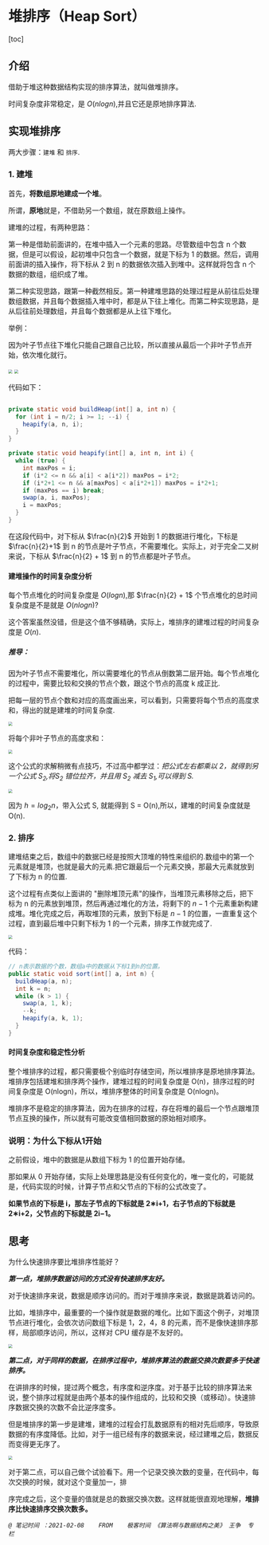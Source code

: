 # 堆排序（Heap Sort）

[toc]

## 介绍

借助于堆这种数据结构实现的排序算法，就叫做堆排序。

时间复杂度非常稳定，是 $O(nlogn)$,并且它还是原地排序算法.



## 实现堆排序

两大步骤：`建堆` 和 `排序`.

### 1. 建堆

首先，**将数组原地建成一个堆**。

所谓，**原地**就是，不借助另一个数组，就在原数组上操作。

建堆的过程，有两种思路：



第一种是借助前面讲的，在堆中插入一个元素的思路。尽管数组中包含 n 个数据，但是可以假设，起初堆中只包含一个数据，就是下标为 1 的数据。然后，调用前面讲的插入操作，将下标从 2 到 n 的数据依次插入到堆中。这样就将包含 n 个数据的数组，组织成了堆。



第二种实现思路，跟第一种截然相反。第一种建堆思路的处理过程是从前往后处理数组数据，并且每个数据插入堆中时，都是从下往上堆化。而第二种实现思路，是从后往前处理数组，并且每个数据都是从上往下堆化。



举例：

​	因为叶子节点往下堆化只能自己跟自己比较，所以直接从最后一个非叶子节点开始，依次堆化就行。

<img src="../Resources1/78.jpg" style="zoom:50%;" />

<img src="../Resources1/79.jpg" style="zoom:50%;" />

代码如下：

```java

private static void buildHeap(int[] a, int n) {
  for (int i = n/2; i >= 1; --i) {
    heapify(a, n, i);
  }
}

private static void heapify(int[] a, int n, int i) {
  while (true) {
    int maxPos = i;
    if (i*2 <= n && a[i] < a[i*2]) maxPos = i*2;
    if (i*2+1 <= n && a[maxPos] < a[i*2+1]) maxPos = i*2+1;
    if (maxPos == i) break;
    swap(a, i, maxPos);
    i = maxPos;
  }
}
```



在这段代码中，对下标从 $\frac{n}{2}$ 开始到 1 的数据进行堆化，下标是 $\frac{n}{2}+1$ 到 n 的节点是叶子节点，不需要堆化。实际上，对于完全二叉树来说，下标从 $\frac{n}{2} + 1$ 到 n 的节点都是叶子节点。

#### 建堆操作的时间复杂度分析

每个节点堆化的时间复杂度是 $O(log n)$,那 $\frac{n}{2} + 1$ 个节点堆化的总时间复杂度是不是就是 $O(nlogn)$? 

这个答案虽然没错，但是这个值不够精确，实际上，堆排序的建堆过程的时间复杂度是 $O(n)$.

##### 推导：

因为叶子节点不需要堆化，所以需要堆化的节点从倒数第二层开始。每个节点堆化的过程中，需要比较和交换的节点个数，跟这个节点的高度 k 成正比.

把每一层的节点个数和对应的高度画出来，可以看到，只需要将每个节点的高度求和，得出的就是建堆的时间复杂度.



<img src="../Resources1/80.jpg" style="zoom:50%;" />

将每个非叶子节点的高度求和：

<img src="../Resources1/81.jpg" style="zoom:50%;" />

这个公式的求解稍微有点技巧，不过高中都学过：*把公式左右都乘以 2，就得到另一个公式 $S_2$,将$S_2$ 错位拉齐，并且用 $S_2$ 减去 $S_1$,可以得到 S.*

<img src="../Resources1/82.jpg" style="zoom:50%;" />

因为 $h=log_2n$，带入公式 S, 就能得到 S = O(n),所以，建堆的时间复杂度就是 O(n).



### 2. 排序

建堆结束之后，数组中的数据已经是按照大顶堆的特性来组织的.数组中的第一个元素就是堆顶，也就是最大的元素.把它跟最后一个元素交换，那最大元素就放到了下标为 n 的位置.

这个过程有点类似上面讲的 "删除堆顶元素"的操作，当堆顶元素移除之后，把下标为 n 的元素放到堆顶，然后再通过堆化的方法，将剩下的 $n-1$ 个元素重新构建成堆。堆化完成之后，再取堆顶的元素，放到下标是 $n-1$ 的位置，一直重复这个过程，直到最后堆中只剩下标为 1 的一个元素，排序工作就完成了.

<img src="../Resources1/83.jpg" style="zoom:50%;" />

代码：

```java
// n表示数据的个数，数组a中的数据从下标1到n的位置。
public static void sort(int[] a, int n) {
  buildHeap(a, n);
  int k = n;
  while (k > 1) {
    swap(a, 1, k);
    --k;
    heapify(a, k, 1);
  }
}
```

#### 时间复杂度和稳定性分析

整个堆排序的过程，都只需要极个别临时存储空间，所以堆排序是原地排序算法。堆排序包括建堆和排序两个操作，建堆过程的时间复杂度是 O(n)，排序过程的时间复杂度是 O(nlogn)，所以，堆排序整体的时间复杂度是 O(nlogn)。

堆排序不是稳定的排序算法，因为在排序的过程，存在将堆的最后一个节点跟堆顶节点互换的操作，所以就有可能改变值相同数据的原始相对顺序。



### 说明：为什么下标从1开始

之前假设，堆中的数据是从数组下标为 1 的位置开始存储。

那如果从 0 开始存储，实际上处理思路是没有任何变化的，唯一变化的，可能就是，代码实现的时候，计算子节点和父节点的下标的公式改变了。

**如果节点的下标是 i，那左子节点的下标就是 2∗i+1，右子节点的下标就是 2∗i+2，父节点的下标就是 2i−1。**



## 思考

为什么快速排序要比堆排序性能好？



***第一点，堆排序数据访问的方式没有快速排序友好。***



对于快速排序来说，数据是顺序访问的。而对于堆排序来说，数据是跳着访问的。 



比如，堆排序中，最重要的一个操作就是数据的堆化。比如下面这个例子，对堆顶节点进行堆化，会依次访问数组下标是 1，2，4，8 的元素，而不是像快速排序那样，局部顺序访问，所以，这样对 CPU 缓存是不友好的。

<img src="../Resources1/84.jpg" style="zoom:50%;" />



***第二点，对于同样的数据，在排序过程中，堆排序算法的数据交换次数要多于快速排序。***



在讲排序的时候，提过两个概念，有序度和逆序度。对于基于比较的排序算法来说，整个排序过程就是由两个基本的操作组成的，比较和交换（或移动）。快速排序数据交换的次数不会比逆序度多。



但是堆排序的第一步是建堆，建堆的过程会打乱数据原有的相对先后顺序，导致原数据的有序度降低。比如，对于一组已经有序的数据来说，经过建堆之后，数据反而变得更无序了。



<img src="../Resources1/84.jpg" style="zoom:50%;" />



​	对于第二点，可以自己做个试验看下。用一个记录交换次数的变量，在代码中，每次交换的时候，就对这个变量加一，排	  

​	序完成之后，这个变量的值就是总的数据交换次数。这样就能很直观地理解，**堆排序比快速排序交换次数多。**



*`@ 笔记时间 ：2021-02-08	FROM	极客时间 《算法啊与数据结构之美》 王争  专栏`* 

